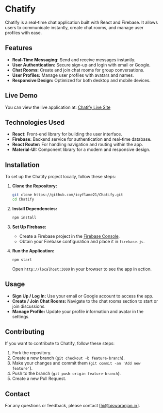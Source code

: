 # Chatify

Chatify is a real-time chat application built with React and Firebase. It allows users to communicate instantly, create chat rooms, and manage user profiles with ease.

## Features

- **Real-Time Messaging:** Send and receive messages instantly.
- **User Authentication:** Secure sign-up and login with email or Google.
- **Chat Rooms:** Create and join chat rooms for group conversations.
- **User Profiles:** Manage user profiles with avatars and names.
- **Responsive Design:** Optimized for both desktop and mobile devices.

## Live Demo

You can view the live application at: [Chatify Live Site](https://chatify-899.web.app/)

## Technologies Used

- **React:** Front-end library for building the user interface.
- **Firebase:** Backend service for authentication and real-time database.
- **React Router:** For handling navigation and routing within the app.
- **Material-UI:** Component library for a modern and responsive design.

## Installation

To set up the Chatify project locally, follow these steps:

1. **Clone the Repository:**

    ```bash
    git clone https://github.com/icyflame21/Chatify.git
    cd Chatify
    ```

2. **Install Dependencies:**

    ```bash
    npm install
    ```

3. **Set Up Firebase:**
   - Create a Firebase project in the [Firebase Console](https://console.firebase.google.com/).
   - Obtain your Firebase configuration and place it in `firebase.js`.

4. **Run the Application:**

    ```bash
    npm start
    ```

   Open `http://localhost:3000` in your browser to see the app in action.

## Usage

- **Sign Up / Log In:** Use your email or Google account to access the app.
- **Create / Join Chat Rooms:** Navigate to the chat rooms section to start or join discussions.
- **Manage Profile:** Update your profile information and avatar in the settings.



## Contributing

If you want to contribute to Chatify, follow these steps:

1. Fork the repository.
2. Create a new branch (`git checkout -b feature-branch`).
3. Make your changes and commit them (`git commit -am 'Add new feature'`).
4. Push to the branch (`git push origin feature-branch`).
5. Create a new Pull Request.


## Contact

For any questions or feedback, please contact [hi@biswaranjan.in].
